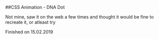 ##CSS Animation - DNA Dot

Not mine, saw it on the web a few times and thought it would be fine to recreate it, or atleast try

Finished on 15.02.2019
